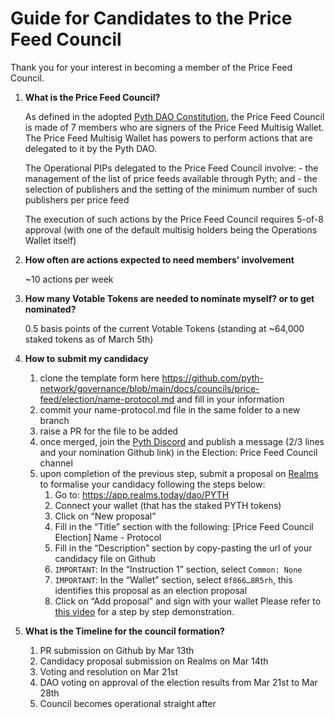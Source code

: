 # Guide for Candidates to the Price Feed Council

Thank you for your interest in becoming a member of the Price Feed Council.

1. **What is the Price Feed Council?**

    As defined in the adopted [Pyth DAO Constitution](https://github.com/pyth-network/governance/blob/main/docs/constitution/pyth-dao-constitution.md), the Price Feed Council is made of 7 members who are signers of the Price Feed Multisig Wallet. The Price Feed Multisig Wallet has powers to perform actions that are delegated to it by the Pyth DAO.

    The Operational PIPs delegated to the Price Feed Council involve:
       - the management of the list of price feeds available through Pyth; and
       - the selection of publishers and the setting of the minimum number of such publishers per price feed

    The execution of such actions by the Price Feed Council requires 5-of-8 approval (with one of the default multisig holders being the Operations Wallet itself)
&nbsp;

1. **How often are actions expected to need members’ involvement**

    ~10 actions per week
&nbsp;

1. **How many Votable Tokens are needed to nominate myself? or to get nominated?**

    0.5 basis points of the current Votable Tokens (standing at ~64,000 staked tokens as of March 5th)
&nbsp;

1. **How to submit my candidacy**
    1. clone the template form here https://github.com/pyth-network/governance/blob/main/docs/councils/price-feed/election/name-protocol.md and fill in your information
    2. commit your name-protocol.md file in the same folder to a new branch
    3. raise a PR for the file to be added
    4. once merged, join the [Pyth Discord](https://discord.com/invite/pythnetwork) and publish a message (2/3 lines and your nomination Github link) in the Election: Price Feed Council channel
    5. upon completion of the previous step, submit a proposal on [Realms](https://app.realms.today/dao/PYTH) to formalise your candidacy following the steps below:
       1. Go to: https://app.realms.today/dao/PYTH
       2. Connect your wallet (that has the staked PYTH tokens)
       3. Click on “New proposal”
       4. Fill in the “Title” section with the following: [Price Feed Council Election] Name - Protocol
       5.  Fill in the “Description” section by copy-pasting the url of your candidacy file on Github
       6.  `IMPORTANT`: In the “Instruction 1” section, select `Common: None`
       7.  `IMPORTANT`: In the “Wallet” section, select `8f866…8R5rh`, this identifies this proposal as an election proposal
       8.  Click on “Add proposal” and sign with your wallet
    Please refer to [this video](https://drive.google.com/file/d/12ZjjpQx2brquNu9mRzZepEppWjzIQNVW/view?usp=drive_link) for a step by step demonstration.
&nbsp;

1. **What is the Timeline for the council formation?**
    1. PR submission on Github by Mar 13th
    2. Candidacy proposal submission on Realms on Mar 14th
    3. Voting and resolution on Mar 21st
    4. DAO voting on approval of the election results from Mar 21st to Mar 28th
    5. Council becomes operational straight after
&nbsp;
